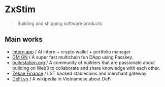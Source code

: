 # ZxStim
> Building and shipping software products

## Main works
- [Intern app](https://intern.xyz) / AI intern + crypto wallet + portfolio manager 
- [GM GN](https://gmgn.app) / A super fast multichain fun DApp using Passkey.
- [buildstation.org](https://buildstation.org) / A community of builders that are passionate about building on Web3 to collaborate and share knowledge with each other.
- [Zekae Finance](https://zekae.com) / LST backed stablecoins and merchant gateway.
- [DeFi.vn](https://defi.vn) / A wikipedia in Vietnamese about DeFi.